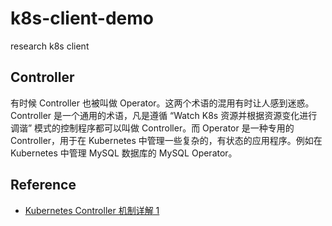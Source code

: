 # k8s-client-demo
research k8s client

## Controller

有时候 Controller 也被叫做 Operator。这两个术语的混用有时让人感到迷惑。Controller 是一个通用的术语，凡是遵循 “Watch K8s 资源并根据资源变化进行调谐” 模式的控制程序都可以叫做 Controller。而 Operator 是一种专用的 Controller，用于在 Kubernetes 中管理一些复杂的，有状态的应用程序。例如在 Kubernetes 中管理 MySQL 数据库的 MySQL Operator。

## Reference

- [Kubernetes Controller 机制详解 1](https://www.zhaohuabing.com/post/2023-03-09-how-to-create-a-k8s-controller/)
